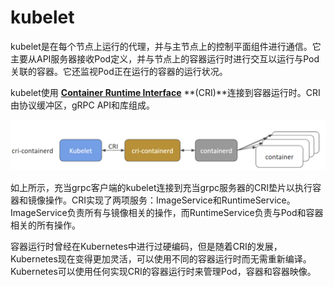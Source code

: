 # kubelet

kubelet是在每个节点上运行的代理，并与主节点上的控制平面组件进行通信。它主要从API服务器接收Pod定义，并与节点上的容器运行时进行交互以运行与Pod关联的容器。它还监视Pod正在运行的容器的运行状况。

kubelet使用  [**Container Runtime Interface**](https://github.com/kubernetes/community/blob/master/contributors/devel/sig-node/container-runtime-interface.md) **\(CRI\)**连接到容器运行时。CRI由协议缓冲区，gRPC API和库组成。

![container runtime interface](../../../../.gitbook/assets/image%20%288%29.png)

如上所示，充当grpc客户端的kubelet连接到充当grpc服务器的CRI垫片以执行容器和镜像操作。CRI实现了两项服务：ImageService和RuntimeService。ImageService负责所有与镜像相关的操作，而RuntimeService负责与Pod和容器相关的所有操作。

容器运行时曾经在Kubernetes中进行过硬编码，但是随着CRI的发展，Kubernetes现在变得更加灵活，可以使用不同的容器运行时而无需重新编译。Kubernetes可以使用任何实现CRI的容器运行时来管理Pod，容器和容器映像。

